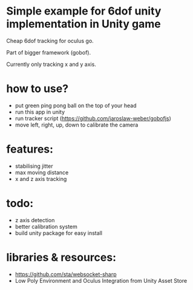 # Simple example for 6dof unity implementation in Unity game

Cheap 6dof tracking for oculus go.

Part of bigger framework (gobof).

Currently only tracking x and y axis.

# how to use?

- put green ping pong ball on the top of your head
- run this app in unity
- run tracker script (https://github.com/jaroslaw-weber/gobofjs)
- move left, right, up, down to calibrate the camera

# features:

- stabilising jitter
- max moving distance
- x and z axis tracking

# todo:

- z axis detection
- better calibration system
- build unity package for easy install

# libraries & resources:

- https://github.com/sta/websocket-sharp
- Low Poly Environment and Oculus Integration from Unity Asset Store
